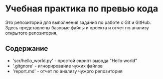 # Учебная практика по превью кода

Это репозиторий для выполнения задания по работе с Git и GitHub.
Здесь представлены базовые файлы и проекта и отчет по анализу открытого репозитория.

## Содержание
  - 'scr/hello_world.py' - простой скрипт вывода "Hello world"
  - '.gitgnore' - игнорирование чужих файлов
  - 'report.md' - отчет по анализу чужого репозитория
